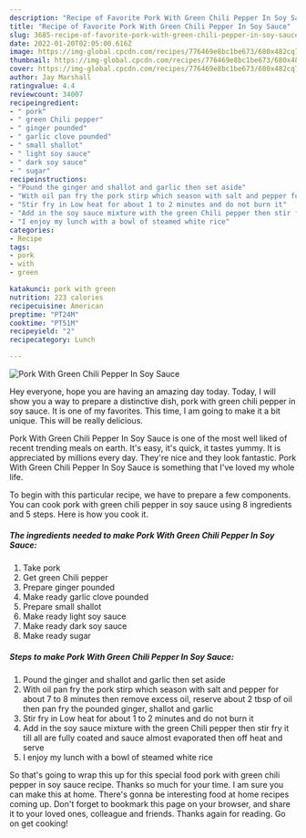 ```yaml
---
description: "Recipe of Favorite Pork With Green Chili Pepper In Soy Sauce"
title: "Recipe of Favorite Pork With Green Chili Pepper In Soy Sauce"
slug: 3685-recipe-of-favorite-pork-with-green-chili-pepper-in-soy-sauce
date: 2022-01-20T02:05:00.616Z
image: https://img-global.cpcdn.com/recipes/776469e8bc1be673/680x482cq70/pork-with-green-chili-pepper-in-soy-sauce-recipe-main-photo.jpg
thumbnail: https://img-global.cpcdn.com/recipes/776469e8bc1be673/680x482cq70/pork-with-green-chili-pepper-in-soy-sauce-recipe-main-photo.jpg
cover: https://img-global.cpcdn.com/recipes/776469e8bc1be673/680x482cq70/pork-with-green-chili-pepper-in-soy-sauce-recipe-main-photo.jpg
author: Jay Marshall
ratingvalue: 4.4
reviewcount: 34007
recipeingredient:
- " pork"
- " green Chili pepper"
- " ginger pounded"
- " garlic clove pounded"
- " small shallot"
- " light soy sauce"
- " dark soy sauce"
- " sugar"
recipeinstructions:
- "Pound the ginger and shallot and garlic then set aside"
- "With oil pan fry the pork stirp which season with salt and pepper for about 7 to 8 minutes then remove excess oil, reserve about 2 tbsp of oil then pan fry the pounded ginger, shallot and garlic"
- "Stir fry in Low heat for about 1 to 2 minutes and do not burn it"
- "Add in the soy sauce mixture with the green Chili pepper then stir fry it till all are fully coated and sauce almost evaporated then off heat and serve"
- "I enjoy my lunch with a bowl of steamed white rice"
categories:
- Recipe
tags:
- pork
- with
- green

katakunci: pork with green 
nutrition: 223 calories
recipecuisine: American
preptime: "PT24M"
cooktime: "PT51M"
recipeyield: "2"
recipecategory: Lunch

---
```



![Pork With Green Chili Pepper In Soy Sauce](https://img-global.cpcdn.com/recipes/776469e8bc1be673/680x482cq70/pork-with-green-chili-pepper-in-soy-sauce-recipe-main-photo.jpg)

Hey everyone, hope you are having an amazing day today. Today, I will show you a way to prepare a distinctive dish, pork with green chili pepper in soy sauce. It is one of my favorites. This time, I am going to make it a bit unique. This will be really delicious.



Pork With Green Chili Pepper In Soy Sauce is one of the most well liked of recent trending meals on earth. It's easy, it's quick, it tastes yummy. It is appreciated by millions every day. They're nice and they look fantastic. Pork With Green Chili Pepper In Soy Sauce is something that I've loved my whole life.


To begin with this particular recipe, we have to prepare a few components. You can cook pork with green chili pepper in soy sauce using 8 ingredients and 5 steps. Here is how you cook it.

<!--inarticleads1-->

##### The ingredients needed to make Pork With Green Chili Pepper In Soy Sauce:

1. Take  pork
1. Get  green Chili pepper
1. Prepare  ginger pounded
1. Make ready  garlic clove pounded
1. Prepare  small shallot
1. Make ready  light soy sauce
1. Make ready  dark soy sauce
1. Make ready  sugar




<!--inarticleads2-->

##### Steps to make Pork With Green Chili Pepper In Soy Sauce:

1. Pound the ginger and shallot and garlic then set aside
1. With oil pan fry the pork stirp which season with salt and pepper for about 7 to 8 minutes then remove excess oil, reserve about 2 tbsp of oil then pan fry the pounded ginger, shallot and garlic
1. Stir fry in Low heat for about 1 to 2 minutes and do not burn it
1. Add in the soy sauce mixture with the green Chili pepper then stir fry it till all are fully coated and sauce almost evaporated then off heat and serve
1. I enjoy my lunch with a bowl of steamed white rice




So that's going to wrap this up for this special food pork with green chili pepper in soy sauce recipe. Thanks so much for your time. I am sure you can make this at home. There's gonna be interesting food at home recipes coming up. Don't forget to bookmark this page on your browser, and share it to your loved ones, colleague and friends. Thanks again for reading. Go on get cooking!
